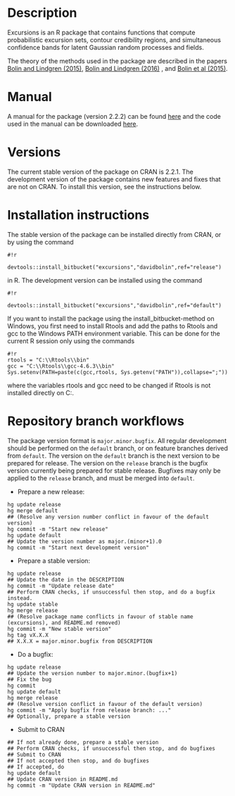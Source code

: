# Description #
Excursions is an R package that contains functions that compute probabilistic excursion sets, contour credibility regions, and simultaneous confidence bands for latent Gaussian random processes and fields. 

The theory of the methods used in the package are described in the papers [Bolin and Lindgren (2015)](http://onlinelibrary.wiley.com/doi/10.1111/rssb.12055/abstract), [Bolin and Lindgren (2016)](http://www.tandfonline.com/doi/full/10.1080/10618600.2016.1228537) , and [Bolin et al (2015)](http://www3.stat.sinica.edu.tw/statistica/j25n1/J25N120/J25N120.html).


# Manual #
A manual for the package (version 2.2.2) can be found [here](http://www.math.chalmers.se/~bodavid/software/excursions/excursions_manual_v2.pdf) and the code used in the manual can be downloaded [here](http://www.math.chalmers.se/~bodavid/software/excursions/code.zip). 

# Versions #
The current stable version of the package on CRAN is 2.2.1. The development version of the package contains new features and fixes that are not on CRAN. To install this version, see the instructions below. 

# Installation instructions #
The stable version of the package can be installed directly from CRAN, or by using the command
```
#!r

devtools::install_bitbucket("excursions","davidbolin",ref="release")
```
in R. The development version can be installed using the command 
```
#!r

devtools::install_bitbucket("excursions","davidbolin",ref="default")
```

If you want to install the package using the install_bitbucket-method on Windows, you first need to install Rtools and add the paths to Rtools and gcc to the Windows PATH environment variable. This can be done for the current R session only using the commands
```
#!r
rtools = "C:\\Rtools\\bin"
gcc = "C:\\Rtools\\gcc-4.6.3\\bin"
Sys.setenv(PATH=paste(c(gcc,rtools, Sys.getenv("PATH")),collapse=";"))
```
where the variables rtools and gcc need to be changed if Rtools is not installed directly on C:.

# Repository branch workflows #
The package version format is `major.minor.bugfix`. All regular development should be performed on the `default` branch, or on feature branches derived from `default`. The version on the `default` branch is the next version to be prepared for release. The version on the `release` branch is the bugfix version currently being prepared for stable release. Bugfixes may only be applied to the `release` branch, and must be merged into `default`.

   * Prepare a new release:
```
hg update release
hg merge default
## (Resolve any version number conflict in favour of the default version)
hg commit -m "Start new release"
hg update default
## Update the version number as major.(minor+1).0
hg commit -m "Start next development version"
```
  * Prepare a stable version:
```
hg update release
## Update the date in the DESCRIPTION
hg commit -m "Update release date"
## Perform CRAN checks, if unsuccessful then stop, and do a bugfix instead.
hg update stable
hg merge release
## (Resolve package name conflicts in favour of stable name (excursions), and README.md removed)
hg commit -m "New stable version"
hg tag vX.X.X
## X.X.X = major.minor.bugfix from DESCRIPTION
```
  * Do a bugfix:
```
hg update release
## Update the version number to major.minor.(bugfix+1)
## Fix the bug
hg commit
hg update default
hg merge release
## (Resolve version conflict in favour of the default version)
hg commit -m "Apply bugfix from release branch: ..."
## Optionally, prepare a stable version
```
  * Submit to CRAN
```
## If not already done, prepare a stable version
## Perform CRAN checks, if unsuccessful then stop, and do bugfixes
## Submit to CRAN
## If not accepted then stop, and do bugfixes
## If accepted, do
hg update default
## Update CRAN version in README.md
hg commit -m "Update CRAN version in README.md"
```